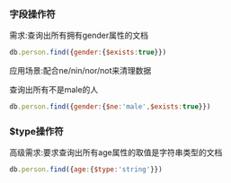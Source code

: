 ### 字段操作符

需求:查询出所有拥有gender属性的文档

```javascript
db.person.find({gender:{$exists:true}})
```

应用场景:配合ne/nin/nor/not来清理数据

查询出所有不是male的人

```javascript
db.person.find({gender:{$ne:'male',$exists:true}})
```

### $type操作符

高级需求:要求查询出所有age属性的取值是字符串类型的文档

```javascript
db.person.find({age:{$type:'string'}})
```
